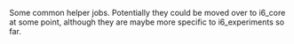 Some common helper jobs.
Potentially they could be moved over to i6_core at some point, although they are maybe more specific to i6_experiments so far.
